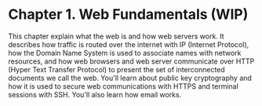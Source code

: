 # Chapter 1. Web Fundamentals (WIP)

This chapter explain what the web is and how web servers work. It describes how traffic is routed over the internet with IP (Internet Protocol), how the Domain Name System is used to associate names with network resources, and how web browsers and web server communicate over HTTP (Hyper Text Transfer Protocol) to present the set of interconnected documents we call the web. You'll learn about public key cryptography and how it is used to secure web communications with HTTPS and terminal sessions with SSH. You'll also learn how email works.




